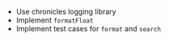 
- Use chronicles logging library
- Implement `formatFloat`
- Implement test cases for `format` and `search`
